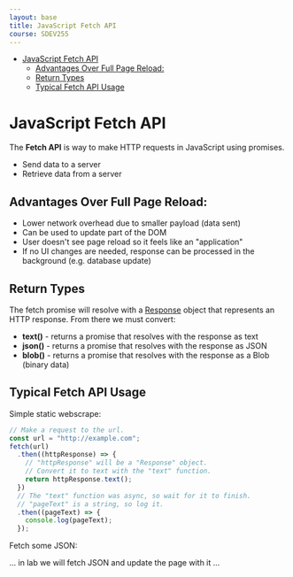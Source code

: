 ```yaml
---
layout: base
title: JavaScript Fetch API
course: SDEV255
---
```


- [JavaScript Fetch API](#javascript-fetch-api)
  - [Advantages Over Full Page Reload:](#advantages-over-full-page-reload)
  - [Return Types](#return-types)
  - [Typical Fetch API Usage](#typical-fetch-api-usage)

# JavaScript Fetch API

The **Fetch API** is way to make HTTP requests in JavaScript using promises.

- Send data to a server
- Retrieve data from a server

## Advantages Over Full Page Reload:

- Lower network overhead due to smaller payload (data sent)
- Can be used to update part of the DOM
- User doesn't see page reload so it feels like an "application"
- If no UI changes are needed, response can be processed in the background (e.g. database update)

## Return Types

The fetch promise will resolve with a [Response](https://developer.mozilla.org/en-US/docs/Web/API/Response) object that represents an HTTP response. From there we must convert:

- **text()** - returns a promise that resolves with the response as text
- **json()** - returns a promise that resolves with the response as JSON
- **blob()** - returns a promise that resolves with the response as a Blob (binary data)

## Typical Fetch API Usage

Simple static webscrape:

```javascript
// Make a request to the url.
const url = "http://example.com";
fetch(url)
  .then((httpResponse) => {
    // "httpResponse" will be a "Response" object.
    // Convert it to text with the "text" function.
    return httpResponse.text();
  })
  // The "text" function was async, so wait for it to finish.
  // "pageText" is a string, so log it.
  .then((pageText) => {
    console.log(pageText);
  });
```

Fetch some JSON:

... in lab we will fetch JSON and update the page with it ...
